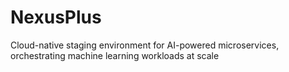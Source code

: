 # NexusPlus
Cloud-native staging environment for AI-powered microservices, orchestrating machine learning workloads at scale
